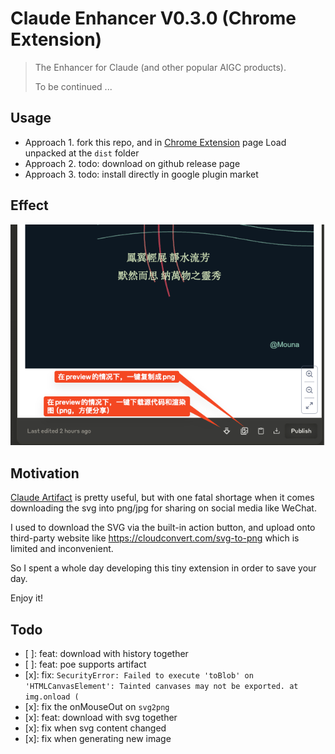 # Claude Enhancer V0.3.0 (Chrome Extension)

> The Enhancer for Claude (and other popular AIGC products).
>
> To be continued ...

## Usage

- Approach 1. fork this repo, and in [Chrome Extension](chrome://extensions/) page Load unpacked at the `dist` folder
- Approach 2. todo: download on github release page
- Approach 3. todo: install directly in google plugin market

## Effect

![img.png](assets/v0.3.0-artifact.png)

## Motivation

[Claude Artifact](https://support.anthropic.com/en/articles/9487310-what-are-artifacts-and-how-do-i-use-them) is pretty useful, but with one fatal shortage when it comes downloading the svg into png/jpg for sharing on social media like WeChat.

I used to download the SVG via the built-in action button, and upload onto third-party website like https://cloudconvert.com/svg-to-png which is limited and inconvenient.

So I spent a whole day developing this tiny extension in order to save your day.

Enjoy it!

## Todo

- [ ]: feat: download with history together
- [ ]: feat: poe supports artifact
- [x]: fix: `SecurityError: Failed to execute 'toBlob' on 'HTMLCanvasElement': Tainted canvases may not be exported.
at img.onload (`
- [x]: fix the onMouseOut on `svg2png`
- [x]: feat: download with svg together
- [x]: fix when svg content changed
- [x]: fix when generating new image

